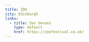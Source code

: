 ```yaml
---
title: ZOO
city: Edinburgh
links:
  - title: Zoo Venues
    type: default
    href: https://zoofestival.co.uk/
---
```

